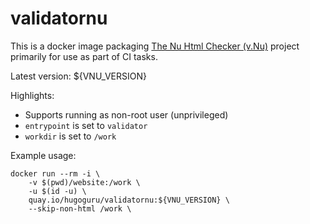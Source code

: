 # validatornu

This is a docker image packaging [The Nu Html Checker (v.Nu)](https://github.com/validator/validator) project primarily for use as part of CI tasks.

Latest version: ${VNU_VERSION}


Highlights:

* Supports running as non-root user (unprivileged)
* `entrypoint` is set to `validator`
* `workdir` is set to `/work`


Example usage:

```shell
docker run --rm -i \
    -v $(pwd)/website:/work \
    -u $(id -u) \
    quay.io/hugoguru/validatornu:${VNU_VERSION} \
    --skip-non-html /work \
```
